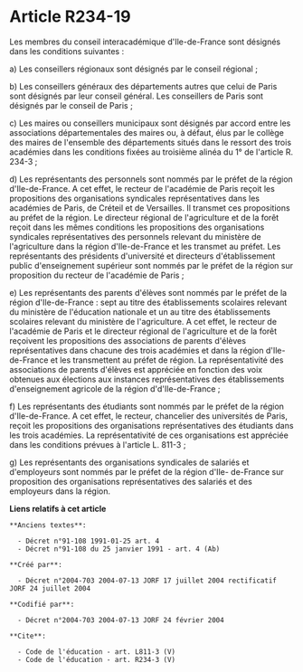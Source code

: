 # Article R234-19

Les membres du conseil interacadémique d'Ile-de-France sont désignés dans les conditions suivantes :

a) Les conseillers régionaux sont désignés par le conseil régional ;

b) Les conseillers généraux des départements autres que celui de Paris sont désignés par leur conseil général. Les
conseillers de Paris sont désignés par le conseil de Paris ;

c) Les maires ou conseillers municipaux sont désignés par accord entre les associations départementales des maires ou, à
défaut, élus par le collège des maires de l'ensemble des départements situés dans le ressort des trois académies dans les
conditions fixées au troisième alinéa du 1° de l'article R. 234-3 ;

d) Les représentants des personnels sont nommés par le préfet de la région d'Ile-de-France. A cet effet, le recteur de
l'académie de Paris reçoit les propositions des organisations syndicales représentatives dans les académies de Paris, de
Créteil et de Versailles. Il transmet ces propositions au préfet de la région. Le directeur régional de l'agriculture et de
la forêt reçoit dans les mêmes conditions les propositions des organisations syndicales représentatives des personnels
relevant du ministère de l'agriculture dans la région d'Ile-de-France et les transmet au préfet. Les représentants des
présidents d'université et directeurs d'établissement public d'enseignement supérieur sont nommés par le préfet de la région
sur proposition du recteur de l'académie de Paris ;

e) Les représentants des parents d'élèves sont nommés par le préfet de la région d'Ile-de-France : sept au titre des
établissements scolaires relevant du ministère de l'éducation nationale et un au titre des établissements scolaires relevant
du ministère de l'agriculture. A cet effet, le recteur de l'académie de Paris et le directeur régional de l'agriculture et de
la forêt reçoivent les propositions des associations de parents d'élèves représentatives dans chacune des trois académies et
dans la région d'Ile-de-France et les transmettent au préfet de région. La représentativité des associations de parents
d'élèves est appréciée en fonction des voix obtenues aux élections aux instances représentatives des établissements
d'enseignement agricole de la région d'd'Ile-de-France ;

f) Les représentants des étudiants sont nommés par le préfet de la région d'Ile-de-France. A cet effet, le recteur,
chancelier des universités de Paris, reçoit les propositions des organisations représentatives des étudiants dans les trois
académies. La représentativité de ces organisations est appréciée dans les conditions prévues à l'article L. 811-3 ;

g) Les représentants des organisations syndicales de salariés et d'employeurs sont nommés par le préfet de la région d'Ile-
de-France sur proposition des organisations représentatives des salariés et des employeurs dans la région.

**Liens relatifs à cet article**

	**Anciens textes**:

	  - Décret n°91-108 1991-01-25 art. 4
	  - Décret n°91-108 du 25 janvier 1991 - art. 4 (Ab)

	**Créé par**:

	  - Décret n°2004-703 2004-07-13 JORF 17 juillet 2004 rectificatif JORF 24 juillet 2004

	**Codifié par**:

	  - Décret n°2004-703 2004-07-13 JORF 24 février 2004

	**Cite**:

	  - Code de l'éducation - art. L811-3 (V)
	  - Code de l'éducation - art. R234-3 (V)

